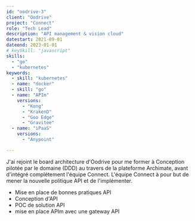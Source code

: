 ```yaml
---
id: "oodrive-3"
client: "Oodrive"
project: "Connect"
role: "Tech Lead" 
description: "API management & vision cloud"
datestart: 2021-09-01
dateend: 2023-01-01
# keySkill: "javascript"
skills:
  - "go"
  - "kubernetes"
keywords:
  - skill: "kubernetes"
  - name: "docker"
  - skill: "go"
  - name: "APIm"
    versions:
      - "Kong"
      - "KrakenD"
      - "Goo Edge"
      - "Gravitee"
  - name: "iPaaS"
    versions:
      - "Anypoint"

---
```


J'ai rejoint le board architecture d'Oodrive pour me former à Conception pilotée par le domaine (DDD) au travers de la plateforme Archimate, avant d'intégré complétement l'équipe Connect.
L'équipe Connect à pour but de mener la nouvelle politique API et de l'implémenter.

- Mise en place de bonnes pratiques API
- Conception d'API
- POC de solution API
- mise en place APIm avec une gateway API
